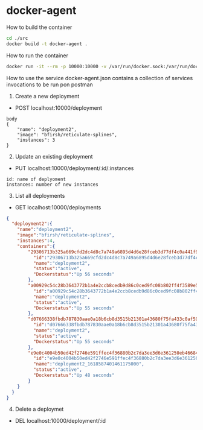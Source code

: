 # docker-agent

How to build the container

``` sh
cd ./src
docker build -t docker-agent . 
```

How to run the container
``` sh
docker run -it --rm -p 10000:10000 -v /var/run/docker.sock:/var/run/docker.sock docker-agent
```

How to use the service 
docker-agent.json contains a collection of services invocations to be run pon postman
1. Create a new deployment
- POST localhost:10000/deployment
```
body
{
    "name": "deployment2",
    "image": "bfirsh/reticulate-splines",
    "instances": 3
}
```
2. Update an existing deployment
- PUT localhost:10000/deployment/:id/:instances
```
id: name of deplyoment
instances: number of new instances
```
3. List all deployments
- GET localhost:10000/deployments
``` json
{
  "deployment2":{
    "name":"deployment2",
    "image":"bfirsh/reticulate-splines",
    "instances":4,
    "containers":{
        "29306713b325a669cfd2dc4d8c7a749a6895d4d6e28fceb3d77df4c0a441f956":{
          "id":"29306713b325a669cfd2dc4d8c7a749a6895d4d6e28fceb3d77df4c0a441f956",
          "name":"deployment2",
          "status":"active",
          "Dockerstatus":"Up 56 seconds"
        },
        "a00929c54c28b3643772b1a4e2ccb8cedb9d86c0ced9fc08b802ff4f3589e54d":{
          "id":"a00929c54c28b3643772b1a4e2ccb8cedb9d86c0ced9fc08b802ff4f3589e54d",
          "name":"deployment2",
          "status":"active",
          "Dockerstatus":"Up 55 seconds"
        },
        "d07666338fbdb787830aae0a18b6cb8d3515b21301a43680f75fa433c0af5995":{
          "id":"d07666338fbdb787830aae0a18b6cb8d3515b21301a43680f75fa433c0af5995",
          "name":"deployment2",
          "status":"active",
          "Dockerstatus":"Up 55 seconds"
        },
        "e9e0c4004b50ed42f2746e591ffec4f36880b2c7da3ee3d6e361250eb466840f":{
          "id":"e9e0c4004b50ed42f2746e591ffec4f36880b2c7da3ee3d6e361250eb466840f",
          "name":"deployment2_1618587401461175000",
          "status":"active",
          "Dockerstatus":"Up 48 seconds"
        }
    }
  }
}
```
4. Delete a deploymet
- DEL localhost:10000/deployment/:id